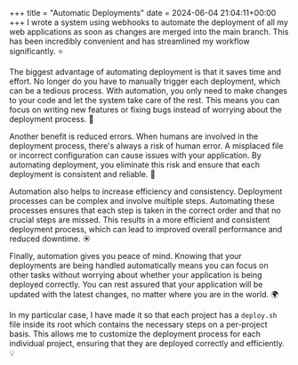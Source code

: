 +++
title = "Automatic Deployments"
date = 2024-06-04 21:04:11+00:00
+++
I wrote a system using webhooks to automate the deployment of all my web applications as soon as changes are merged into the main branch. This has been incredibly convenient and has streamlined my workflow significantly. :star:

The biggest advantage of automating deployment is that it saves time and effort. No longer do you have to manually trigger each deployment, which can be a tedious process. With automation, you only need to make changes to your code and let the system take care of the rest. This means you can focus on writing new features or fixing bugs instead of worrying about the deployment process. :muscle:

Another benefit is reduced errors. When humans are involved in the deployment process, there's always a risk of human error. A misplaced file or incorrect configuration can cause issues with your application. By automating deployment, you eliminate this risk and ensure that each deployment is consistent and reliable. :raised_hands:

Automation also helps to increase efficiency and consistency. Deployment processes can be complex and involve multiple steps. Automating these processes ensures that each step is taken in the correct order and that no crucial steps are missed. This results in a more efficient and consistent deployment process, which can lead to improved overall performance and reduced downtime. :sunny:

Finally, automation gives you peace of mind. Knowing that your deployments are being handled automatically means you can focus on other tasks without worrying about whether your application is being deployed correctly. You can rest assured that your application will be updated with the latest changes, no matter where you are in the world. :earth_africa:

In my particular case, I have made it so that each project has a `deploy.sh` file inside its root which contains the necessary steps on a per-project basis. This allows me to customize the deployment process for each individual project, ensuring that they are deployed correctly and efficiently. :bulb:

